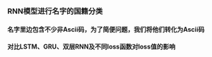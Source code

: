 ### RNN模型进行名字的国籍分类
#### 名字里边包含不少非Ascii码，为了简便问题，我们将他们转化为Ascii码
#### 对比LSTM、GRU、双层RNN及不同loss函数对loss值的影响
